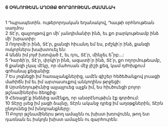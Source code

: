 **6 ՕԳՆՈՒԹԵԱՆ ԱՂՕԹՔ ՓՈՐՁՈՒԹԵԱՆ ԺԱՄԱՆԱԿ**

\
1 Դպրապետին. ութերորդական եղանակով, Դաւթի օրհնութեան սաղմոս\
2 Տէ՛ր, զայրոյթով քո մի՛ յանդիմանիր ինձ,
եւ քո բարկութեամբ ինձ մի՛ խրատիր:\
3 Ողորմի՛ր ինձ, Տէ՛ր, քանզի հիւանդ եմ ես,
բժշկի՛ր ինձ, քանզի ոսկորներս խախտուել են:\
4 Անձն իմ յոյժ խռոված է,
եւ դու, Տէ՛ր, մինչեւ ե՞րբ…:\
5 Դարձի՛ր, Տէ՛ր, փրկի՛ր ինձ,
ազատի՛ր ինձ, Տէ՛ր, քո ողորմութեամբ,\
6 քանզի չկայ մէկը, որ մահուան մէջ յիշի քեզ,
կամ դժոխքում գոհանայ քեզանից:\
7 Ես յոգնեցի իմ հառաչանքներից,
ամէն գիշեր հեծեծանքով լուացի մահիճն իմ
եւ իմ արտասուքով անկողինս թրջեցի:\
8 Սրտնեղութիւնից այլայլուեց աչքն իմ,
ես հիւծուեցի բոլոր թշնամիներիս ձեռքից:\
9 Հեռացէ՛ք ինձնից ամէնքդ, որ անօրէնութիւն էք գործում:\
10 Տէրը լսեց իմ լացի ձայնը,
Տէրն ականջ դրեց իմ աղօթքներին,
Տէրն ընդունեց իմ խնդրանքները:\
11 Բոլոր թշնամիներս թող ամաչեն ու խիստ խռովուեն,
թող ետ դառնան եւ իսկոյն խիստ ամաչեն ու զարհուրեն:
